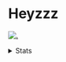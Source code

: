 # Heyzzz  

[![.](https://skillicons.dev/icons?i=js,java)](https://skillicons.dev)  

<details>
<summary>Stats</summary
<!--START_SECTION:waka-->

```text
JavaScript   11 hrs 19 mins  ███████████████████▒░░░░░   77.68 %
CSS          1 hr 55 mins    ███▒░░░░░░░░░░░░░░░░░░░░░   13.19 %
Git Config   42 mins         █▒░░░░░░░░░░░░░░░░░░░░░░░   04.86 %
JSON         35 mins         █░░░░░░░░░░░░░░░░░░░░░░░░   04.01 %
Git          1 min           ░░░░░░░░░░░░░░░░░░░░░░░░░   00.12 %
```

<!--END_SECTION:waka-->
</details>
